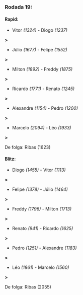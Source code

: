 ### Rodada 19:

#### Rapid:

* Vitor *(1324)*     -     Diogo *(1237)*

 **>** 
* Júlio *(1677)*     -     Felipe *(1552)*

 **>** 
* Milton *(1892)*     -     Freddy *(1875)*

 **>** 
* Ricardo *(1771)*     -     Renato *(1245)*

 **>** 
* Alexandre *(1154)*     -     Pedro *(1200)*

 **>** 
* Marcelo *(2094)*     -     Léo *(1933)*

 **>** 

De folga: Ribas (1623)

#### Blitz:

* Diogo *(1455)*     -     Vitor *(1113)*

 **>** 
* Felipe *(1378)*     -     Júlio *(1464)*

 **>** 
* Freddy *(1796)*     -     Milton *(1713)*

 **>** 
* Renato *(941)*     -     Ricardo *(1625)*

 **>** 
* Pedro *(1251)*     -     Alexandre *(1183)*

 **>** 
* Léo *(1861)*     -     Marcelo *(1560)*

 **>** 

De folga: Ribas (2055)


